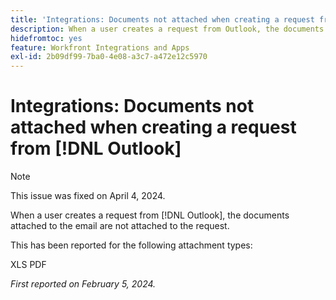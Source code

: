```yaml
---
title: 'Integrations: Documents not attached when creating a request from Outlook'
description: When a user creates a request from Outlook, the documents attached to the email are not attached to the request.
hidefromtoc: yes
feature: Workfront Integrations and Apps
exl-id: 2b09df99-7ba0-4e08-a3c7-a472e12c5970
---
```

# Integrations: Documents not attached when creating a request from [!DNL Outlook]

>[!NOTE]
>
>This issue was fixed on April 4, 2024.

When a user creates a request from [!DNL Outlook], the documents attached to the email are not attached to the request.

This has been reported for the following attachment types:

XLS
PDF

_First reported on February 5, 2024._
